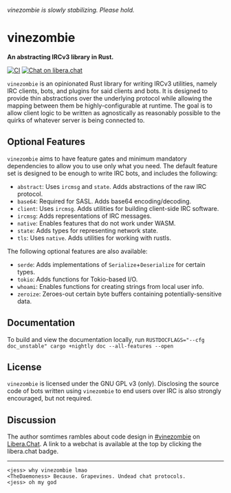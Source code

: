 *vinezombie is slowly stabilizing. Please hold.*

# vinezombie

**An abstracting IRCv3 library in Rust.**

[![CI](https://github.com/TheDaemoness/vinezombie/actions/workflows/ci.yml/badge.svg)](https://github.com/TheDaemoness/vinezombie/actions/workflows/ci.yml)
[![Chat on libera.chat](https://img.shields.io/badge/libera.chat-%23vinezombie-blueviolet)](https://web.libera.chat/gamja/?channel=#vinezombie)

`vinezombie` is an opinionated Rust library for writing IRCv3 utilities,
namely IRC clients, bots, and plugins for said clients and bots.
It is designed to provide thin abstractions over the underlying protocol
while allowing the mapping between them be highly-configurable at runtime.
The goal is to allow client logic to be written as agnostically as reasonably
possible to the quirks of whatever server is being connected to.

## Optional Features

`vinezombie` aims to have feature gates and minimum mandatory dependencies
to allow you to use only what you need.
The default feature set is designed to be enough to write IRC bots,
and includes the following:

* `abstract`: Uses `ircmsg` and `state`.
Adds abstractions of the raw IRC protocol.
* `base64`: Required for SASL.
Adds base64 encoding/decoding.
* `client`: Uses `ircmsg`.
Adds utilities for building client-side IRC software.
* `ircmsg`:
Adds representations of IRC messages.
* `native`:
Enables features that do not work under WASM.
* `state`:
Adds types for representing network state.
* `tls`: Uses `native`.
Adds utilities for working with rustls.

The following optional features are also available:

* `serde`:
Adds implementations of `Serialize`+`Deserialize` for certain types.
* `tokio`:
Adds functions for Tokio-based I/O.
* `whoami`:
Enables functions for creating strings from local user info.
* `zeroize`:
Zeroes-out certain byte buffers containing potentially-sensitive data.

## Documentation

To build and view the documentation locally, run
`RUSTDOCFLAGS="--cfg doc_unstable" cargo +nightly doc --all-features --open`

## License

`vinezombie` is licensed under the GNU GPL v3 (only).
Disclosing the source code of bots written using `vinezombie` to
end users over IRC is also strongly encouraged, but not required.

## Discussion

The author somtimes rambles about code design in
[#vinezombie](ircs://irc.libera.chat/#vinezombie)
on [Libera.Chat](https://libera.chat/).
A link to a webchat is available at the top by clicking the libera.chat badge.

---

```
<jess> why vinezombie lmao
<TheDaemoness> Because. Grapevines. Undead chat protocols.
<jess> oh my god
```
